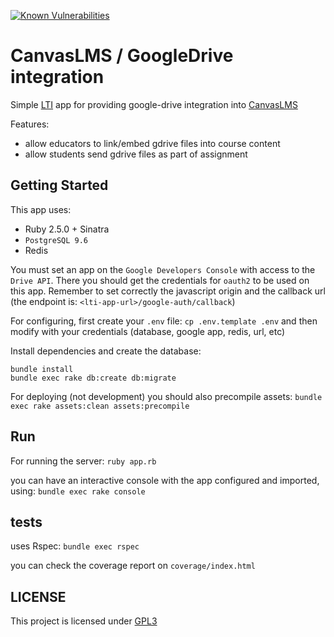 [![Known Vulnerabilities](https://snyk.io/test/github/learningtapestry/canvas-google-drive-connector/badge.svg?targetFile=Gemfile.lock)](https://snyk.io/test/github/learningtapestry/canvas-google-drive-connector?targetFile=Gemfile.lock)

# CanvasLMS / GoogleDrive integration

Simple [LTI](http://www.imsglobal.org/activity/learning-tools-interoperability) app for providing google-drive integration into [CanvasLMS](http://canvaslms.com/)

Features:
- allow educators to link/embed gdrive files into course content
- allow students send gdrive files as part of assignment

## Getting Started

This app uses:
* Ruby 2.5.0 + Sinatra
* `PostgreSQL 9.6`
* Redis

You must set an app on the `Google Developers Console` with access to the `Drive API`.
There you should get the credentials for `oauth2` to be used on this app.
Remember to set correctly the javascript origin and the callback url (the endpoint is: `<lti-app-url>/google-auth/callback`)

For configuring, first create your `.env` file:  `cp .env.template .env`
and then modify with your credentials (database, google app, redis, url, etc)

Install dependencies and create the database:
```
bundle install
bundle exec rake db:create db:migrate
```

For deploying (not development) you should also precompile assets:
`bundle exec rake assets:clean assets:precompile`

## Run

For running the server:
`ruby app.rb`

you can have an interactive console with the app configured and imported, using:
`bundle exec rake console`

## tests

uses Rspec: `bundle exec rspec`

you can check the coverage report on `coverage/index.html`

## LICENSE

This project is licensed under [GPL3](https://tldrlegal.com/license/gnu-general-public-license-v3-\(gpl-3\))
